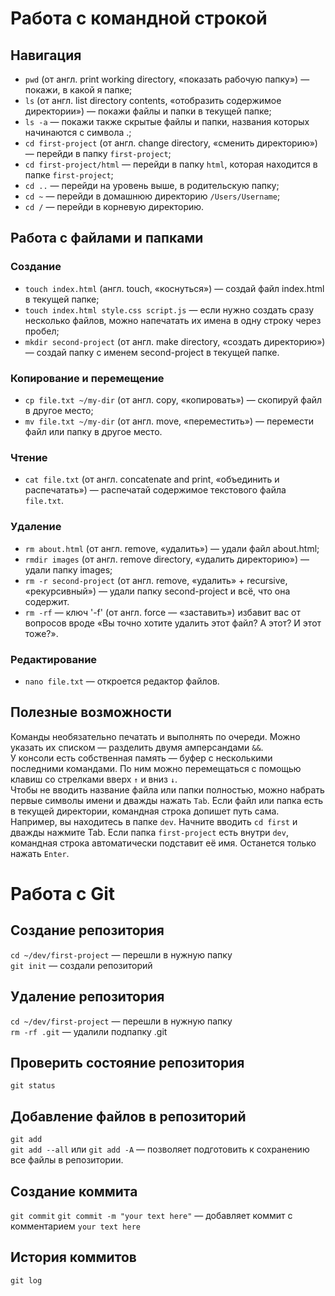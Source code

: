 # Работа с командной строкой  


## Навигация

- `pwd` (от англ. print working directory, «показать рабочую папку») — покажи, в какой я папке;  
- `ls` (от англ. list directory contents, «отобразить содержимое директории») — покажи файлы и папки в текущей папке;  
- `ls -a` — покажи также скрытые файлы и папки, названия которых начинаются с символа .;  
- `cd first-project` (от англ. change directory, «сменить директорию») — перейди в папку `first-project`;  
- `cd first-project/html` — перейди в папку `html`, которая находится в папке `first-project`;  
- `cd ..` — перейди на уровень выше, в родительскую папку; 
- `cd ~` — перейди в домашнюю директорию `/Users/Username`;  
- `cd /` — перейди в корневую директорию.  


## Работа с файлами и папками


### Создание


- `touch index.html` (англ. touch, «коснуться») — создай файл index.html в текущей папке;  
- `touch index.html style.css script.js` — если нужно создать сразу несколько файлов, можно напечатать их имена в одну строку через пробел;  
- `mkdir second-project` (от англ. make directory, «создать директорию») — создай папку с именем second-project в текущей папке.  


### Копирование и перемещение  


- `cp file.txt ~/my-dir` (от англ. copy, «копировать») — скопируй файл в другое место;  
- `mv file.txt ~/my-dir` (от англ. move, «переместить») — перемести файл или папку в другое место.  


### Чтение  


- `cat file.txt` (от англ. concatenate and print, «объединить и распечатать») — распечатай содержимое текстового файла `file.txt`.  


### Удаление  


- `rm about.html` (от англ. remove, «удалить») — удали файл about.html;  
- `rmdir images` (от англ. remove directory, «удалить директорию») — удали папку images;  
- `rm -r second-project` (от англ. remove, «удалить» + recursive, «рекурсивный») — удали папку second-project и всё, что она содержит.  
- `rm -rf` — ключ '-f' (от англ. force — «заставить») избавит вас от вопросов вроде «Вы точно хотите удалить этот файл? А этот? И этот тоже?».

### Редактирование

- `nano file.txt` — откроется редактор файлов.  


## Полезные возможности  


Команды необязательно печатать и выполнять по очереди. Можно указать их списком — разделить двумя амперсандами `&&`.  
У консоли есть собственная память — буфер с несколькими последними командами. По ним можно перемещаться с помощью клавиш со стрелками вверх `↑` и вниз `↓`.  
Чтобы не вводить название файла или папки полностью, можно набрать первые символы имени и дважды нажать `Tab`. Если файл или папка есть в текущей директории, командная строка допишет путь сама.  
Например, вы находитесь в папке `dev`. Начните вводить `cd first` и дважды нажмите Tab. Если папка `first-project` есть внутри `dev`, командная строка автоматически подставит её имя. Останется только нажать `Enter`.  


# Работа с  Git  


## Создание репозитория  


`cd ~/dev/first-project` — перешли в нужную папку  
`git init` — создали репозиторий  


## Удаление репозитория  


`cd ~/dev/first-project` — перешли в нужную папку  
`rm -rf .git` — удалили подпапку .git   

## Проверить состояние репозитория  


`git status`  


## Добавление файлов в репозиторий  


`git add`  
`git add --all` или `git add -A` — позволяет подготовить к сохранению все файлы в репозитории.  


## Создание коммита  


`git commit` 
`git commit -m "your text here"` — добавляет коммит с комментарием `your text here`  


## История коммитов

`git log`  